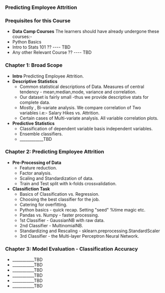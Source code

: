 ### Predicting Employee Attrition

### Prequisites for this Course
- **Data Camp Courses** The learners should have already undergone these courses:- 
- Python Basics
- Intro to Stats 101 ?? ---- TBD 
- Any other Relevant Course ?? ---- TBD 


### Chapter 1: Broad Scope 

- **Intro** Predicting Employee Attrition.
- **Descriptive Statistics**
  - Common statistical descriptions of Data. Measures of central tendency - mean,median,mode, variance and correlation.
  - Our dataset is fairly small -thus we provide descriptive stats for complete data. 
  - Mostly , Bi-variate analysis. We compare correlation of Two variables i.e:- Salary Hikes vs. Attrition.
  - Certain cases of Multi-variate analysis. All variable correlation plots.
- **Predictive Statistics**
  - Classification of dependent variable basis independent variables.
  - Ensemble classifiers.
  - ____________TBD

### Chapter 2: Predicting Employee Attrition
  
- **Pre-Processing of Data**
  - Feature reduction. 
  - Factor analysis. 
  - Scaling and Standardization of data. 
  - Train and Test split with k-folds crossvalidation. 
- **Classifiction Task**
  - Basics of Classification vs. Regression.
  - Choosing the best classifier for the job.
  - Catering for overfitting. 
  - Python basics - quick recap. Setting "seed" %time magic etc.
  - Pandas vs. Numpy - faster processing.
  - 1st Classifier - GaussianNB with raw data. 
  - 2nd Classifier - MultinomialNB. 
  - Standardizing and Rescaling - sklearn.preprocessing.StandardScaler
  - 3rd Classifier - the Multi-layer Perceptron Neural Network. 


### Chapter 3: Model Evaluation - Classification Accuracy
  - ___________TBD
  - ___________TBD
  - ___________TBD
  - ___________TBD
  - ___________TBD
  - ___________TBD

